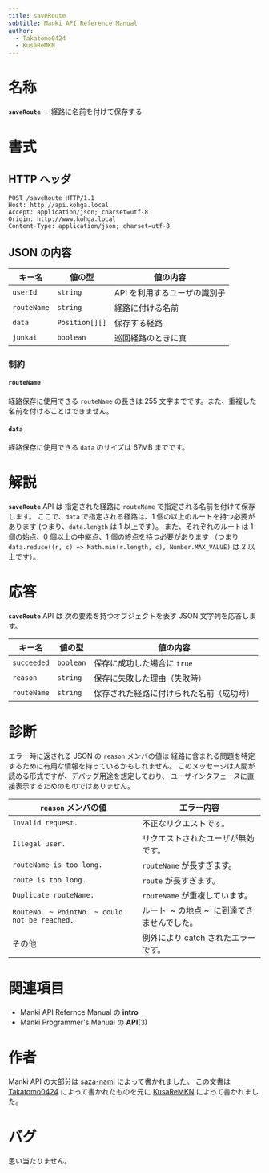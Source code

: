 ```yaml
---
title: saveRoute
subtitle: Manki API Reference Manual
author:
  - Takatomo0424
  - KusaReMKN
---
```


# 名称

**`saveRoute`** -- 経路に名前を付けて保存する

# 書式

## HTTP ヘッダ

```http
POST /saveRoute HTTP/1.1
Host: http://api.kohga.local
Accept: application/json; charset=utf-8
Origin: http://www.kohga.local
Content-Type: application/json; charset=utf-8
```

## JSON の内容

| キー名      | 値の型         | 値の内容                     |
| ----------- | -------------- | ---------------------------- |
| `userId`    | `string`       | API を利用するユーザの識別子 |
| `routeName` | `string`       | 経路に付ける名前             |
| `data`      | `Position[][]` | 保存する経路                 |
| `junkai`    | `boolean`      | 巡回経路のときに真           |

### 制約

#### `routeName`

経路保存に使用できる `routeName` の長さは 255 文字までです。また、重複した名前を付けることはできません。

#### `data`

経路保存に使用できる `data` のサイズは 67MB までです。

# 解説

**`saveRoute`** API は
指定された経路に `routeName` で指定される名前を付けて保存します。
ここで、`data` で指定される経路は、1 個の以上のルートを持つ必要があります
(つまり、`data.length` は 1 以上です）。
また、それぞれのルートは
1 個の始点、0 個以上の中継点、1 個の終点を持つ必要があります
（つまり `data.reduce((r, c) => Math.min(r.length, c), Number.MAX_VALUE)` は
2 以上です）。

# 応答

**`saveRoute`** API は
次の要素を持つオブジェクトを表す JSON 文字列を応答します。

| キー名      | 値の型    | 値の内容                                 |
| ----------- | --------- | ---------------------------------------- |
| `succeeded` | `boolean` | 保存に成功した場合に `true`              |
| `reason`    | `string`  | 保存に失敗した理由（失敗時）             |
| `routeName` | `string`  | 保存された経路に付けられた名前（成功時） |

# 診断

エラー時に返される JSON の `reason` メンバの値は
経路に含まれる問題を特定するために有用な情報を持っているかもしれません。
このメッセージは人間が読める形式ですが、デバッグ用途を想定しており、
ユーザインタフェースに直接表示するためのものではありません。

| `reason` メンバの値                           | エラー内容                                   |
| --------------------------------------------- | -------------------------------------------- |
| `Invalid request.`                            | 不正なリクエストです。                       |
| `Illegal user.`                               | リクエストされたユーザが無効です。           |
| `routeName is too long.`                      | `routeName` が長すぎます。                   |
| `route is too long.`                          | `route` が長すぎます。                       |
| `Duplicate routeName.`                        | `routeName` が重複しています。               |
| `RouteNo. ~ PointNo. ~ could not be reached.` | ルート  ~ の地点 ~  に到達できませんでした。 |
| その他                                        | 例外により catch されたエラーです。          |

# 関連項目

- Manki API Refernce Manual の **intro**
- Manki Programmer's Manual の **API**(3)

# 作者

Manki API の大部分は [saza-nami][saza-nami] によって書かれました。
この文書は [Takatomo0424][takatomo0424] によって書かれたものを元に
[KusaReMKN][kusaremkn] によって書かれました。

# バグ

思い当たりません。

[saza-nami]: https://github.com/saza-nami
[takatomo0424]: https://github.com/Takatomo0424
[kusaremkn]: https://github.com/KusaReMKN
